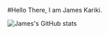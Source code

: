 #Hello There, I am James Kariki.

![James's GitHub stats](https://github-readme-stats.vercel.app/api?username=Jimna254&show_icons=true&theme=highcontrast)
